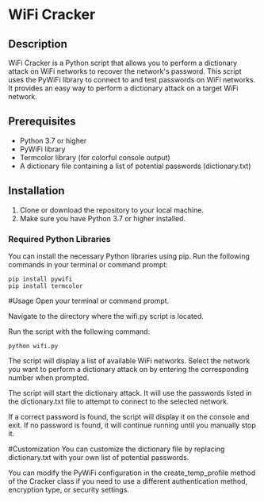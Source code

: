 # WiFi Cracker

## Description
WiFi Cracker is a Python script that allows you to perform a dictionary attack on WiFi networks to recover the network's password. This script uses the PyWiFi library to connect to and test passwords on WiFi networks. It provides an easy way to perform a dictionary attack on a target WiFi network.

## Prerequisites
- Python 3.7 or higher
- PyWiFi library
- Termcolor library (for colorful console output)
- A dictionary file containing a list of potential passwords (dictionary.txt)

## Installation
1. Clone or download the repository to your local machine.
2. Make sure you have Python 3.7 or higher installed.

### Required Python Libraries
You can install the necessary Python libraries using pip. Run the following commands in your terminal or command prompt:

```shell
pip install pywifi
pip install termcolor
```

#Usage
Open your terminal or command prompt.

Navigate to the directory where the wifi.py script is located.

Run the script with the following command:
```shell
python wifi.py
```

The script will display a list of available WiFi networks. Select the network you want to perform a dictionary attack on by entering the corresponding number when prompted.

The script will start the dictionary attack. It will use the passwords listed in the dictionary.txt file to attempt to connect to the selected network.

If a correct password is found, the script will display it on the console and exit. If no password is found, it will continue running until you manually stop it.

#Customization
You can customize the dictionary file by replacing dictionary.txt with your own list of potential passwords.

You can modify the PyWiFi configuration in the create_temp_profile method of the Cracker class if you need to use a different authentication method, encryption type, or security settings.
